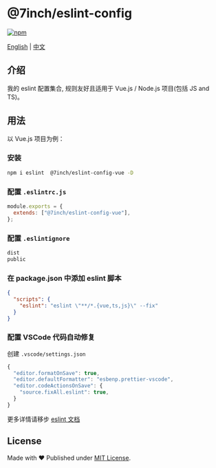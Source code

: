 # @7inch/eslint-config

[![npm](https://img.shields.io/npm/v/@7inch/eslint-config-base)](https://npmjs.com/package/@7inch/eslint-config-base)

[English](README.md) | [中文](README.zh-CN.md)

## 介绍

我的 eslint 配置集合, 规则友好且适用于 Vue.js / Node.js 项目(包括 JS and TS)。

## 用法

以 Vue.js 项目为例：

### 安装

```sh
npm i eslint  @7inch/eslint-config-vue -D
```

### 配置 `.eslintrc.js`

```js
module.exports = {
  extends: ["@7inch/eslint-config-vue"],
};
```

### 配置 `.eslintignore`

```txt
dist
public
```

### 在 package.json 中添加 eslint 脚本

```json
{
  "scripts": {
    "eslint": "eslint \"**/*.{vue,ts,js}\" --fix"
  }
}
```

### 配置 VSCode 代码自动修复

创建 `.vscode/settings.json`

```js
{
  "editor.formatOnSave": true,
  "editor.defaultFormatter": "esbenp.prettier-vscode",
  "editor.codeActionsOnSave": {
    "source.fixAll.eslint": true,
  }
}
```

更多详情请移步 [eslint 文档](https://eslint.org/)

## License

Made with ❤️ Published under [MIT License](./LICENSE).
